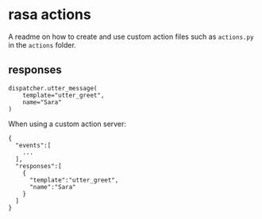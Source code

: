 # rasa actions

A readme on how to create and use custom action files such as `actions.py` in the `actions` folder.

## responses

```
dispatcher.utter_message(
    template="utter_greet",
    name="Sara"
)
```

When using a custom action server:

```
{
  "events":[
    ...
  ],
  "responses":[
    {
      "template":"utter_greet",
      "name":"Sara"
    }
  ]
}
```
